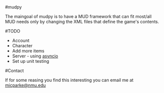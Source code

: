 #mudpy

The maingoal of mudpy is to have a MUD framework that can fit most/all MUD needs only by changing the XML files that define the game's contents.

#TODO

* Account
* Character
* Add more items
* Server - using [asyncio](https://docs.python.org/3/library/asyncio.html)
* Set up unit testing

#Contact

If for some reasing you find this interesting you can email me at [micparke@nmu.edu](mailto:micparke@nmu.edu)